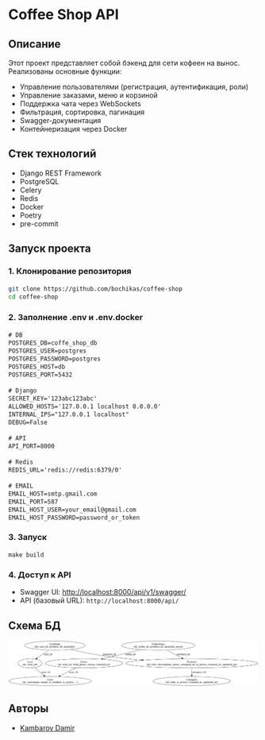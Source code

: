 # Coffee Shop API

## Описание
Этот проект представляет собой бэкенд для сети кофеен на вынос. Реализованы основные функции: 
- Управление пользователями (регистрация, аутентификация, роли)
- Управление заказами, меню и корзиной
- Поддержка чата через WebSockets
- Фильтрация, сортировка, пагинация
- Swagger-документация
- Контейнеризация через Docker

## Стек технологий

- Django REST Framework
- PostgreSQL
- Celery
- Redis
- Docker
- Poetry
- pre-commit

## Запуск проекта
### 1. Клонирование репозитория
```sh
git clone https://github.com/bochikas/coffee-shop
cd coffee-shop
```

### 2. Заполнение .env и .env.docker
```
# DB
POSTGRES_DB=coffe_shop_db
POSTGRES_USER=postgres
POSTGRES_PASSWORD=postgres
POSTGRES_HOST=db
POSTGRES_PORT=5432

# Django
SECRET_KEY='123abc123abc'
ALLOWED_HOSTS='127.0.0.1 localhost 0.0.0.0'
INTERNAL_IPS="127.0.0.1 localhost"
DEBUG=False

# API
API_PORT=8000

# Redis
REDIS_URL='redis://redis:6379/0'

# EMAIL
EMAIL_HOST=smtp.gmail.com
EMAIL_PORT=587
EMAIL_HOST_USER=your_email@gmail.com
EMAIL_HOST_PASSWORD=password_or_token
```
### 3. Запуск
```
make build
```

### 4. Доступ к API
- Swagger UI: [http://localhost:8000/api/v1/swagger/](http://localhost:8000/api/v1/swagger/)
- API (базовый URL): `http://localhost:8000/api/`

## Схема БД
![database_schema.png](database_schema.png)

## Авторы
- [Kambarov Damir](https://github.com/bochikas)